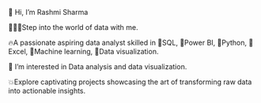👋 Hi, I’m Rashmi Sharma

🏃🏼‍♀️Step into the world of data with me.

🔥A passionate aspiring data analyst skilled in
  📍SQL, 
  📍Power BI, 
  📍Python, 
  📍Excel, 
  📍Machine learning,
  📍Data visualization.
  
👀 I’m interested in Data analysis and data visualization.

💥Explore captivating projects showcasing the art of
   transforming raw data into actionable insights.



<!---
RashmiSharma1191/RashmiSharma1191 is a ✨ special ✨ repository because its `README.md` (this file) appears on your GitHub profile.
You can click the Preview link to take a look at your changes.
--->
